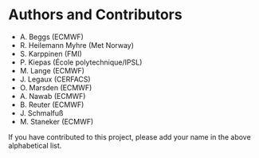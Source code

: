 # Authors and Contributors

- A. Beggs (ECMWF)
- R. Heilemann Myhre (Met Norway)
- S. Karppinen (FMI)
- P. Kiepas (École polytechnique/IPSL)
- M. Lange (ECMWF)
- J. Legaux (CERFACS)
- O. Marsden (ECMWF)
- A. Nawab (ECMWF)
- B. Reuter (ECMWF)
- J. Schmalfuß
- M. Staneker (ECMWF)

If you have contributed to this project, please add your name in the above
alphabetical list.
